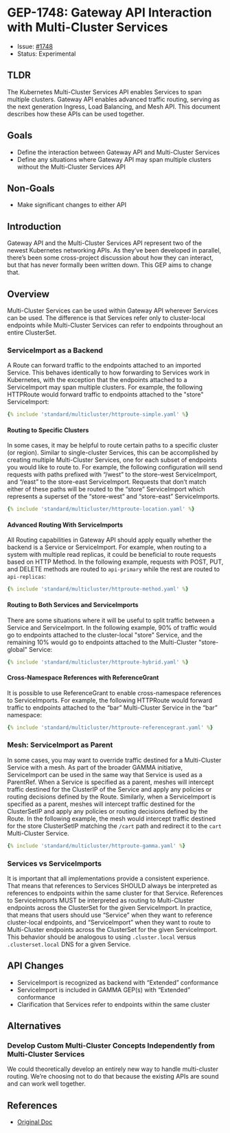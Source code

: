 # GEP-1748: Gateway API Interaction with Multi-Cluster Services

* Issue: [#1748](https://github.com/kubernetes-sigs/gateway-api/issues/1748)
* Status: Experimental

## TLDR

The Kubernetes Multi-Cluster Services API enables Services to span multiple
clusters. Gateway API enables advanced traffic routing, serving as the next
generation Ingress, Load Balancing, and Mesh API. This document describes how
these APIs can be used together.

## Goals

* Define the interaction between Gateway API and Multi-Cluster Services
* Define any situations where Gateway API may span multiple clusters without the
  Multi-Cluster Services API

## Non-Goals

* Make significant changes to either API

## Introduction

Gateway API and the Multi-Cluster Services API represent two of the newest
Kubernetes networking APIs. As they’ve been developed in parallel, there’s been
some cross-project discussion about how they can interact, but that has never
formally been written down. This GEP aims to change that.

## Overview

Multi-Cluster Services can be used within Gateway API wherever Services can be
used. The difference is that Services refer only to cluster-local endpoints while
Multi-Cluster Services can refer to endpoints throughout an entire ClusterSet.

### ServiceImport as a Backend

A Route can forward traffic to the endpoints attached to an imported Service.
This behaves identically to how forwarding to Services work in Kubernetes, with
the exception that the endpoints attached to a ServiceImport may span multiple
clusters. For example, the following HTTPRoute would forward traffic to
endpoints attached to the "store" ServiceImport:

```yaml
{% include 'standard/multicluster/httproute-simple.yaml' %}
```

#### Routing to Specific Clusters

In some cases, it may be helpful to route certain paths to a specific cluster
(or region). Similar to single-cluster Services, this can be accomplished by
creating multiple Multi-Cluster Services, one for each subset of endpoints you
would like to route to. For example, the following configuration will send
requests with paths prefixed with “/west” to the store-west ServiceImport, and
“/east” to the store-east ServiceImport. Requests that don’t match either of
these paths will be routed to the “store” ServiceImport which represents a
superset of the “store-west” and “store-east” ServiceImports.

```yaml
{% include 'standard/multicluster/httproute-location.yaml' %}
```

#### Advanced Routing With ServiceImports

All Routing capabilities in Gateway API should apply equally whether the backend
is a Service or ServiceImport. For example, when routing to a system with
multiple read replicas, it could be beneficial to route requests based on HTTP
Method. In the following example, requests with POST, PUT, and DELETE methods
are routed to `api-primary` while the rest are routed to `api-replicas`:

```yaml
{% include 'standard/multicluster/httproute-method.yaml' %}
```

#### Routing to Both Services and ServiceImports

There are some situations where it will be useful to split traffic between a
Service and ServiceImport. In the following example, 90% of traffic would go to
endpoints attached to the cluster-local "store" Service, and the remaining 10%
would go to endpoints attached to the Multi-Cluster "store-global" Service:

```yaml
{% include 'standard/multicluster/httproute-hybrid.yaml' %}
```

#### Cross-Namespace References with ReferenceGrant

It is possible to use ReferenceGrant to enable cross-namespace references to
ServiceImports. For example, the following HTTPRoute would forward traffic to
endpoints attached to the “bar” Multi-Cluster Service in the “bar” namespace:

```yaml
{% include 'standard/multicluster/httproute-referencegrant.yaml' %}
```

### Mesh: ServiceImport as Parent

In some cases, you may want to override traffic destined for a Multi-Cluster
Service with a mesh. As part of the broader GAMMA initiative, ServiceImport can
be used in the same way that Service is used as a ParentRef. When a Service is
specified as a parent, meshes will intercept traffic destined for the ClusterIP
of the Service and apply any policies or routing decisions defined by the Route.
Similarly, when a ServiceImport is specified as a parent, meshes will intercept
traffic destined for the ClusterSetIP and apply any policies or routing
decisions defined by the Route. In the following example, the mesh would
intercept traffic destined for the store ClusterSetIP matching the `/cart` path
and redirect it to the `cart` Multi-Cluster Service.

```yaml
{% include 'standard/multicluster/httproute-gamma.yaml' %}
```

### Services vs ServiceImports

It is important that all implementations provide a consistent experience. That
means that references to Services SHOULD always be interpreted as references to
endpoints within the same cluster for that Service. References to ServiceImports
MUST be interpreted as routing to Multi-Cluster endpoints across the ClusterSet
for the given ServiceImport. In practice, that means that users should use
“Service” when they want to reference cluster-local endpoints, and
“ServiceImport” when they want to route to Multi-Cluster endpoints across the
ClusterSet for the given ServiceImport. This behavior should be analogous to
using `.cluster.local` versus `.clusterset.local` DNS for a given Service.

## API Changes

* ServiceImport is recognized as backend with “Extended” conformance
* ServiceImport is included in GAMMA GEP(s) with “Extended” conformance
* Clarification that Services refer to endpoints within the same cluster

## Alternatives

### Develop Custom Multi-Cluster Concepts Independently from Multi-Cluster Services

We could theoretically develop an entirely new way to handle multi-cluster routing. We’re choosing not to do that because the existing APIs are sound and can work well together.

## References

* [Original Doc](https://docs.google.com/document/d/1akwzBKtMKkkUV8tX-O7tPcI4BPMOLZ-gmS7Iz-7AOQE/edit#)
